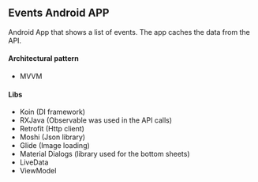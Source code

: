 ## Events Android APP

Android App that shows a list of events. The app caches the data from the API.

#### Architectural pattern
 - MVVM
#### Libs
 - Koin (DI framework)
 - RXJava (Observable was used in the API calls)
 - Retrofit (Http client)
 - Moshi (Json library)
 - Glide (Image loading) 
 - Material Dialogs (library used for the bottom sheets)
 - LiveData
 - ViewModel
